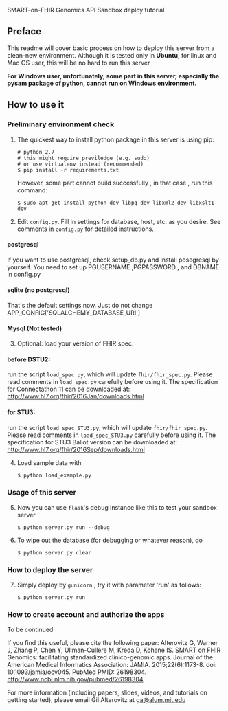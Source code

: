 SMART-on-FHIR Genomics API Sandbox deploy tutorial

## Preface

This readme will cover basic process on how to deploy this server from 
a clean-new environment. Although it is tested only in **Ubuntu**, for linux
and Mac OS user, this will be no hard to run this server

**For Windows user, unfortunately, some part in this server, especially 
the pysam package of python, cannot run on Windows environment.**

## How to use it

### Preliminary environment check

1. The quickest way to install python package in this server is using pip:

	```
    # python 2.7
	# this might require previledge (e.g. sudo)
	# or use virtualenv instead (recommended)
	$ pip install -r requirements.txt
	```
	
    However, some part cannot build successfully , in that case , run this command:
    ```
    $ sudo apt-get install python-dev libpq-dev libxml2-dev libxslt1-dev
    ```
    
    
2. Edit `config.py`. Fill in settings for database, host, etc. as you desire. See comments in `config.py` for detailed instructions.

#### postgresql
If you want to use postgresql, check setup_db.py and install posegresql by yourself. You need
to set up PGUSERNAME ,PGPASSWORD , and DBNAME in config.py

#### sqlite (no postgresql)
That's the default settings now. Just do not change APP_CONFIG['SQLALCHEMY_DATABASE_URI']

#### Mysql (Not tested)

3. Optional: load your version of FHIR spec.
#### before DSTU2:

run the script `load_spec.py`, which will update `fhir/fhir_spec.py`. Please read comments in `load_spec.py` carefully before using it.
   The specification for Connectathon 11 can be downloaded at: http://www.hl7.org/fhir/2016Jan/downloads.html

#### for STU3:

run the script `load_spec_STU3.py`,  which will update `fhir/fhir_spec.py`. Please read comments in `load_spec_STU3.py` carefully before using it.
  The specification for STU3 Ballot version can be downloaded at: http://www.hl7.org/fhir/2016Sep/downloads.html

4. Load sample data with

	```
	$ python load_example.py
	```

### Usage of this server
5. Now you can use `flask`'s debug instance like this to test your sandbox server

    ```
	$ python server.py run --debug
	```

6. To wipe out the database (for debugging or whatever reason), do

	```
	$ python server.py clear
	```

### How to deploy the server

7. Simply deploy by `gunicorn` , try it with parameter 'run' as follows:

	```
	$ python server.py run
	```

### How to create account and authorize the apps 

To be continued

If you find this useful, please cite the following paper:
Alterovitz G, Warner J, Zhang P, Chen Y, Ullman-Cullere M, Kreda D,
Kohane IS. SMART on FHIR Genomics: facilitating standardized
clinico-genomic apps. Journal of the American Medical Informatics Association:
JAMIA. 2015;22(6):1173-8. doi: 10.1093/jamia/ocv045. PubMed PMID: 26198304.
http://www.ncbi.nlm.nih.gov/pubmed/26198304

For more information (including papers, slides, videos, and tutorials on getting started), please email Gil Alterovitz at ga@alum.mit.edu
